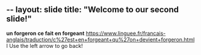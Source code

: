 --
layout: slide 
title: "Welcome to our second slide!"
---
**un forgeron ce fait en forgeant** https://www.linguee.fr/francais-anglais/traduction/c%27est+en+forgeant+qu%27on+devient+forgeron.html  I 
Use the left arrow to go back!
